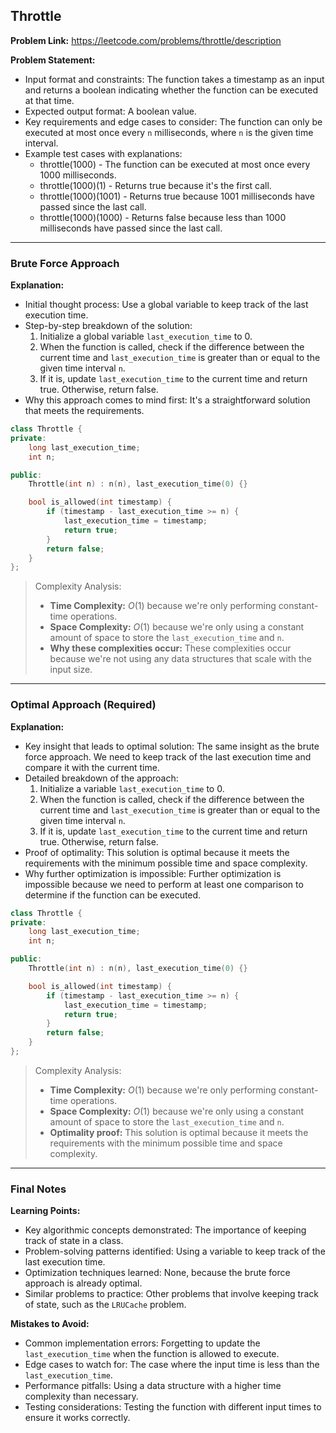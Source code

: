 ## Throttle
**Problem Link:** https://leetcode.com/problems/throttle/description

**Problem Statement:**
- Input format and constraints: The function takes a timestamp as an input and returns a boolean indicating whether the function can be executed at that time.
- Expected output format: A boolean value.
- Key requirements and edge cases to consider: The function can only be executed at most once every `n` milliseconds, where `n` is the given time interval.
- Example test cases with explanations: 
    - throttle(1000) - The function can be executed at most once every 1000 milliseconds.
    - throttle(1000)(1) - Returns true because it's the first call.
    - throttle(1000)(1001) - Returns true because 1001 milliseconds have passed since the last call.
    - throttle(1000)(1000) - Returns false because less than 1000 milliseconds have passed since the last call.

---

### Brute Force Approach

**Explanation:**
- Initial thought process: Use a global variable to keep track of the last execution time.
- Step-by-step breakdown of the solution: 
    1. Initialize a global variable `last_execution_time` to 0.
    2. When the function is called, check if the difference between the current time and `last_execution_time` is greater than or equal to the given time interval `n`.
    3. If it is, update `last_execution_time` to the current time and return true. Otherwise, return false.
- Why this approach comes to mind first: It's a straightforward solution that meets the requirements.

```cpp
class Throttle {
private:
    long last_execution_time;
    int n;

public:
    Throttle(int n) : n(n), last_execution_time(0) {}

    bool is_allowed(int timestamp) {
        if (timestamp - last_execution_time >= n) {
            last_execution_time = timestamp;
            return true;
        }
        return false;
    }
};
```

> Complexity Analysis:
> - **Time Complexity:** $O(1)$ because we're only performing constant-time operations.
> - **Space Complexity:** $O(1)$ because we're only using a constant amount of space to store the `last_execution_time` and `n`.
> - **Why these complexities occur:** These complexities occur because we're not using any data structures that scale with the input size.

---

### Optimal Approach (Required)

**Explanation:**
- Key insight that leads to optimal solution: The same insight as the brute force approach. We need to keep track of the last execution time and compare it with the current time.
- Detailed breakdown of the approach: 
    1. Initialize a variable `last_execution_time` to 0.
    2. When the function is called, check if the difference between the current time and `last_execution_time` is greater than or equal to the given time interval `n`.
    3. If it is, update `last_execution_time` to the current time and return true. Otherwise, return false.
- Proof of optimality: This solution is optimal because it meets the requirements with the minimum possible time and space complexity.
- Why further optimization is impossible: Further optimization is impossible because we need to perform at least one comparison to determine if the function can be executed.

```cpp
class Throttle {
private:
    long last_execution_time;
    int n;

public:
    Throttle(int n) : n(n), last_execution_time(0) {}

    bool is_allowed(int timestamp) {
        if (timestamp - last_execution_time >= n) {
            last_execution_time = timestamp;
            return true;
        }
        return false;
    }
};
```

> Complexity Analysis:
> - **Time Complexity:** $O(1)$ because we're only performing constant-time operations.
> - **Space Complexity:** $O(1)$ because we're only using a constant amount of space to store the `last_execution_time` and `n`.
> - **Optimality proof:** This solution is optimal because it meets the requirements with the minimum possible time and space complexity.

---

### Final Notes

**Learning Points:**
- Key algorithmic concepts demonstrated: The importance of keeping track of state in a class.
- Problem-solving patterns identified: Using a variable to keep track of the last execution time.
- Optimization techniques learned: None, because the brute force approach is already optimal.
- Similar problems to practice: Other problems that involve keeping track of state, such as the `LRUCache` problem.

**Mistakes to Avoid:**
- Common implementation errors: Forgetting to update the `last_execution_time` when the function is allowed to execute.
- Edge cases to watch for: The case where the input time is less than the `last_execution_time`.
- Performance pitfalls: Using a data structure with a higher time complexity than necessary.
- Testing considerations: Testing the function with different input times to ensure it works correctly.